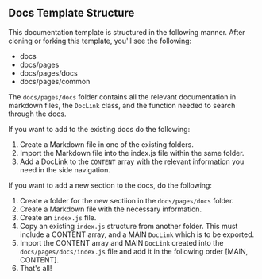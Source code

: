 ## Docs Template Structure

This documentation template is structured in the following manner. After cloning or forking this template, you'll see the following:

- docs
- docs/pages
- docs/pages/docs
- docs/pages/common

The `docs/pages/docs` folder contains all the relevant documentation in markdown files, the `DocLink` class, and the function needed to search through the docs.

If you want to add to the existing docs do the following:

1. Create a Markdown file in one of the existing folders.
2. Import the Markdown file into the index.js file within the same folder.
3. Add a DocLink to the `CONTENT` array with the relevant information you need in the side navigation.

If you want to add a new section to the docs, do the following:

1. Create a folder for the new sectiion in the `docs/pages/docs` folder.
2. Create a Markdown file with the necessary information.
3. Create an `index.js` file.
4. Copy an existing `index.js` structure from another folder. This must include a CONTENT array, and a MAIN `DocLink` which is to be exported.
5. Import the CONTENT array and MAIN `DocLink` created into the `docs/pages/docs/index.js` file and add it in the following order [MAIN, CONTENT].
6. That's all!

<br />